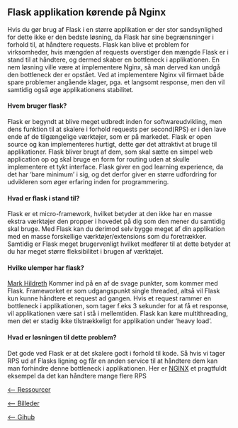 ## Flask applikation kørende på Nginx
Hvis du gør brug af Flask i en større applikation er der stor sandsynlighed for dette ikke er den bedste løsning, da Flask har sine begrænsninger i forhold til, at håndtere requests.
Flask kan blive et problem for virksomheder, hvis mængden af requests overstiger den mængde Flask er i stand til at håndtere, og dermed skaber en bottleneck i applikationen. En nem løsning ville være at implementere Nginx, så man derved kan undgå den bottleneck der er opstået.
Ved at implementere Nginx vil firmaet både spare problemer angående klager, pga. et langsomt response, men den vil samtidig også øge applikationens stabilitet.

#### Hvem bruger flask?
Flask er begyndt at blive meget udbredt inden for softwareudvikling, men dens funktion til at skalere i forhold requests per second(RPS) er i den lave ende af de tilgængelige værktøjer, som er på markedet.
Flask er open source og kan implementeres hurtigt, dette gør det attraktivt at bruge til applikationer. Flask bliver brugt af dem, som skal sætte en simpel web application op og skal bruge en form for routing uden at skulle implementere et tykt interface. Flask giver en god learning experience, da det har ‘bare minimum’ i sig, og det derfor giver en større udfordring for udvikleren som øger erfaring inden for programmering.

#### Hvad er flask i stand til?
Flask er et micro-framework, hvilket betyder at den ikke har en masse ekstra værktøjer den propper i hovedet på dig som den mener du samtidig skal bruge.
Med Flask kan du derimod selv bygge meget af din applikation med en masse forskellige værktøjer/extensions som du foretrækker. Samtidig er Flask meget brugervenligt hvilket medfører til at dette betyder at du har meget større fleksibilitet i brugen af værktøjet. 

#### Hvilke ulemper har flask?
[Mark Hildreth](https://stackoverflow.com/questions/20843486/what-are-the-limitations-of-the-flask-built-in-web-server?answertab=votes#tab-top) Kommer ind på en af de svage punkter, som kommer med Flask. Frameworket er som udgangspunkt single threaded, altså vil Flask kun kunne håndtere et request ad gangen. Hvis et request rammer en bottleneck i applikationen, som tager f.eks 3 sekunder for at få et response, vil applikationen være sat i stå i mellemtiden. Flask kan køre multithreading, men det er stadig ikke tilstrækkeligt for applikation under ‘heavy load’.

#### Hvad er løsningen til dette problem?
Det gode ved Flask er at det skalere godt i forhold til kode. Så hvis vi tager RPS ud af Flasks ligning og får en anden service til at håndtere dem kan man forhindre denne bottleneck i applikationen. Her er [NGINX](https://www.nginx.com/blog/testing-the-performance-of-nginx-and-nginx-plus-web-servers/) et pragtfuldt eksempel da det kan håndtere mange flere RPS


[<-- Ressourcer](https://michael2750.github.io/Flask_on_NGINX/sources)

[<-- Billeder](https://github.com/michael2750/Flask_on_NGINX/tree/master/images)

[<-- Gihub](https://github.com/michael2750/Flask_on_NGINX)
